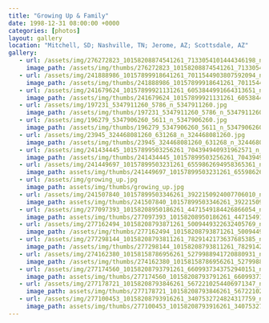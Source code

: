 ```yaml
---
title: "Growing Up & Family"
date: 1998-12-31 08:00:00 +0000
categories: [photos]
layout: gallery
location: "Mitchell, SD; Nashville, TN; Jerome, AZ; Scottsdale, AZ"
gallery:
   - url: /assets/img/276272823_10158208874541261_7133054101444346198_n_10158208874546261.jpg
     image_path: /assets/img/thumbs/276272823_10158208874541261_7133054101444346198_n_10158208874546261.png
   - url: /assets/img/241888986_10157899918641261_7011544903807592094_n_10157899918621261.jpg
     image_path: /assets/img/thumbs/241888986_10157899918641261_7011544903807592094_n_10157899918621261.png
   - url: /assets/img/241679624_10157899921131261_6053844991664313651_n_10157899921126261.jpg
     image_path: /assets/img/thumbs/241679624_10157899921131261_6053844991664313651_n_10157899921126261.png
   - url: /assets/img/197231_5347911260_5786_n_5347911260.jpg
     image_path: /assets/img/thumbs/197231_5347911260_5786_n_5347911260.png
   - url: /assets/img/196279_5347906260_5611_n_5347906260.jpg
     image_path: /assets/img/thumbs/196279_5347906260_5611_n_5347906260.png
   - url: /assets/img/23945_324468081260_631268_n_324468081260.jpg
     image_path: /assets/img/thumbs/23945_324468081260_631268_n_324468081260.png
   - url: /assets/img/241434445_10157899503256261_704394940931962571_n_10157899503246261.jpg
     image_path: /assets/img/thumbs/241434445_10157899503256261_704394940931962571_n_10157899503246261.png
   - url: /assets/img/241449697_10157899503231261_6559862694958365361_n_10157899503221261.jpg
     image_path: assets/img/thumbs/241449697_10157899503231261_6559862694958365361_n_10157899503221261.png
   - url: /assets/img/growing_up.jpg
     image_path: assets/img/thumbs/growing_up.jpg
   - url: /assets/img/241507840_10157899503346261_3922150924007706010_n_10157899503336261.jpg
     image_path: assets/img/thumbs/241507840_10157899503346261_3922150924007706010_n_10157899503336261.png
   - url: /assets/img/277097393_10158208950186261_4471549184426866054_n_10158208950191261.jpg
     image_path: assets/img/thumbs/277097393_10158208950186261_4471549184426866054_n_10158208950191261.png
   - url: /assets/img/277162494_10158208793871261_5009449322632405769_n_10158208792356261.jpg
     image_path: /assets/img/thumbs/277162494_10158208793871261_5009449322632405769_n_10158208792356261.png
   - url: /assets/img/277298144_10158208793811261_7829142173637685385_n_10158208792276261.jpg
     image_path: /assets/img/thumbs/277298144_10158208793811261_7829142173637685385_n_10158208792276261.png
   - url: /assets/img/274162380_10158158786956261_5279988941720880931_n_10158158786961261.jpg
     image_path: /assets/img/thumbs/274162380_10158158786956261_5279988941720880931_n_10158158786961261.png
   - url: /assets/img/277174560_10158208793791261_6609937343752940151_n_10158208792231261.jpg
     image_path: assets/img/thumbs/277174560_10158208793791261_6609937343752940151_n_10158208792231261.png
   - url: /assets/img/277178721_10158208793846261_5672210254406971347_n_10158208792316261.jpg
     image_path: assets/img/thumbs/277178721_10158208793846261_5672210254406971347_n_10158208792316261.png
   - url: /assets/img/277100453_10158208793916261_3407532724824317759_n_10158208792406261.jpg
     image_path: assets/img/thumbs/277100453_10158208793916261_3407532724824317759_n_10158208792406261.png
---
```

